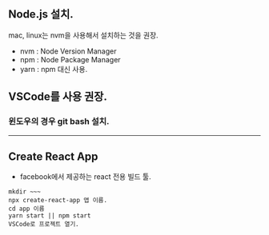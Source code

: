 ## Node.js 설치.
mac, linux는 nvm을 사용해서 설치하는 것을 권장.
- nvm : Node Version Manager
- npm : Node Package Manager
- yarn : npm 대신 사용.

## VSCode를 사용 권장.

### 윈도우의 경우 git bash 설치.

- - -
## Create React App
- facebook에서 제공하는 react 전용 빌드 툴.

```
mkdir ~~~
npx create-react-app 앱 이름.
cd app 이름
yarn start || npm start
VSCode로 프로젝트 열기.

```